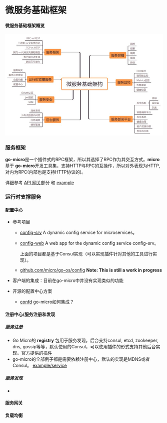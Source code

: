 # 微服务基础框架

#### 微服务基础框架概览

![1](./640.jpg)

### 服务框架

**go-micro**是一个插件式的RPC框架，所以其选择了RPC作为其交互方式。**micro**基于	**go-micro**开发工具集，支持HTTP与RPC的互操作，所以对外表现为HTTP,对内为RPC(内部也是支持HTTP协议的)。

详细参考 [API 网关](https://micro.mu/docs/api.html)部分 和 [example](https://github.com/feixiao/examples/tree/master/greeter)

### 运行时支撑服务

#### 配置中心

+ 参考项目

  + [config-srv](https://github.com/feixiao/config-srv)  A dynamic config service for microservices。
  + [config-web](https://github.com/feixiao/config-web)  A web app for the dynamic config service config-srv。

    上面的项目都是基于Consul实现（可以实现插件针对其他的工具进行实现）。

  + [github.com/micro/go-os/config](https://github.com/micro/go-os/tree/master/config)    **Note: This is still a work in progress**

+ 客户端的集成：目前在go-micro中并没有实现类似的功能

+ 开源的配置中心方案

  + [confd](https://github.com/kelseyhightower/confd)    go-micro如何集成？

#### 注册中心/服务注册和发现

##### 服务注册

+ Go Micro的 **registry** 包用于服务发现。后台支持consul, etcd, zookeeper, dns, gossip等等，默认使用的Consul，可以使用插件的形式支持其他后台实现。官方提供的[插件](https://github.com/micro/go-plugins/tree/master/registry)
+ go-micro的全部例子都是需要依赖注册中心，默认的实现是MDNS或者Consul。 [example/service](https://github.com/feixiao/examples/tree/master/service)

##### 服务发现

+ ​

#### 服务网关

#### 负载均衡

